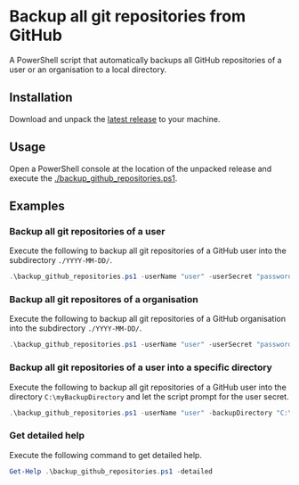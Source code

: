 # Backup all git repositories from GitHub
A PowerShell script that automatically backups all GitHub repositories of a user or an organisation to a local directory.

## Installation
Download and unpack the [latest release](https://github.com/countzero/backup_github_repositories/releases/latest) to your machine.

## Usage
Open a PowerShell console at the location of the unpacked release and execute the [./backup_github_repositories.ps1](https://github.com/countzero/backup_github_repositories/blob/master/backup_github_repositories.ps1).

## Examples

### Backup all git repositories of a user
Execute the following to backup all git repositories of a GitHub user into the subdirectory `./YYYY-MM-DD/`.
```PowerShell
.\backup_github_repositories.ps1 -userName "user" -userSecret "password"
```

### Backup all git repositores of a organisation
Execute the following to backup all git repositories of a GitHub organisation into the subdirectory `./YYYY-MM-DD/`.
```PowerShell
.\backup_github_repositories.ps1 -userName "user" -userSecret "password" -organisationName "organisation"
```

### Backup all git repositories of a user into a specific directory
Execute the following to backup all git repositories of a GitHub user into the directory `C:\myBackupDirectory` and let the script prompt for the user secret.
```PowerShell
.\backup_github_repositories.ps1 -userName "user" -backupDirectory "C:\myBackupDirectory"
```

### Get detailed help
Execute the following command to get detailed help.
```PowerShell
Get-Help .\backup_github_repositories.ps1 -detailed
```
